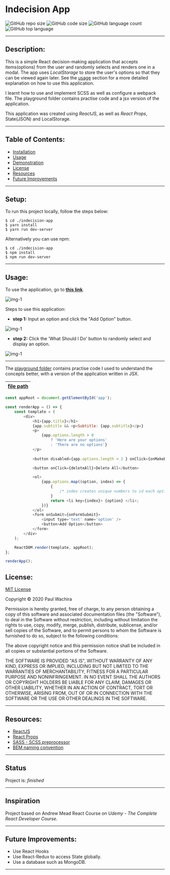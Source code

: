 # Indecision App
  ![GitHub repo size](https://img.shields.io/github/repo-size/paulcmd/Indecision-App?style=for-the-badge) ![GitHub code size](https://img.shields.io/github/languages/code-size/paulcmd/Indecision-App?color=gold&style=for-the-badge) ![GitHub language count](https://img.shields.io/github/languages/count/paulcmd/Indecision-App?color=green&style=for-the-badge) ![GitHub top language](https://img.shields.io/github/languages/top/paulcmd/Indecision-App?color=red&style=for-the-badge)

---

## Description:
This is a simple React decision-making application that accepts items(options) from the user and randomly selects and renders one in a modal. The app uses _LocalStorage_ to store the user's options so that they can be viewed again later. See the [usage](#usage) section for a more detailed explanation on how to use this application.


I learnt how to use and implement SCSS as well as configure a webpack file. The playground folder contains practise code and a jsx version of the application.

This application was created using _ReactJS_, as well as _React Props_, State(JSON) and LocalStorage.

---

## Table of Contents:
* [Installation](#installation)
* [Usage](#usage)
* [Demonstration](#demonstration)
* [License](#license)
* [Resources](#resources)
* [Future Improvements](#future-improvements)

---

## Setup:
To run this project locally, follow the steps below:
```
$ cd ./indecision-app
$ yarn install
$ yarn run dev-server
```

Alternatively you can use npm:

```
$ cd ./indecision-app
$ npm install
$ npm run dev-server
```
---


## Usage:
To use the application, go to __[this link](https://pmw-indecision-app.netlify.app//)__.

![img-1](readme-imgs/landing.png)

Steps to use this application:
* __step 1:__ Input an option and click the "Add Option" button.

![img-1](readme-imgs/add.png)
* __step 2:__ Click the 'What Should I Do' button to randomly select and display an option.

![img-1](readme-imgs/modal.png)


---
The [playground folder](./src/playground/) contains practise code I used to understand the concepts better, with a version of the application written in JSX.

| [file path](./src/components/OptionModal.js)     | 
| :---------------------------------:|


```javascript
const appRoot = document.getElementById('app');

const renderApp = () => {
	const template = (
		<div>
			<h1>{app.title}</h1>
			{app.subtitle && <p>Subtitle: {app.subtitle}</p>}
			<p>
				{app.options.length > 0
					? 'Here are your options'
					: 'There are no options'}
			</p>
			
			<button disabled={app.options.length < 2 } onClick={onMakeDecision}>What should I do?</button>

			<button onClick={deleteAll}>Delete All</button>

			<ol>
				{app.options.map((option, index) => {
					{
						/* index creates unique numbers to id each option in the array */
					}
					return <li key={index}> {option} </li>;
				})}
			</ol>
			<form onSubmit={onFormSubmit}>
				<input type='text' name='option' />
				<button>Add Option</button>
			</form>
		</div>
	);

	ReactDOM.render(template, appRoot);
};

renderApp();
```




## License:
[MIT License](https://opensource.org/licenses/MIT)

Copyright © 2020 Paul Wachira

Permission is hereby granted, free of charge, to any person obtaining a copy
of this software and associated documentation files (the "Software"), to deal
in the Software without restriction, including without limitation the rights
to use, copy, modify, merge, publish, distribute, sublicense, and/or sell
copies of the Software, and to permit persons to whom the Software is
furnished to do so, subject to the following conditions:

The above copyright notice and this permission notice shall be included in all
copies or substantial portions of the Software.

THE SOFTWARE IS PROVIDED "AS IS", WITHOUT WARRANTY OF ANY KIND, EXPRESS OR
IMPLIED, INCLUDING BUT NOT LIMITED TO THE WARRANTIES OF MERCHANTABILITY,
FITNESS FOR A PARTICULAR PURPOSE AND NONINFRINGEMENT. IN NO EVENT SHALL THE
AUTHORS OR COPYRIGHT HOLDERS BE LIABLE FOR ANY CLAIM, DAMAGES OR OTHER
LIABILITY, WHETHER IN AN ACTION OF CONTRACT, TORT OR OTHERWISE, ARISING FROM,
OUT OF OR IN CONNECTION WITH THE SOFTWARE OR THE USE OR OTHER DEALINGS IN THE
SOFTWARE.

---

## Resources:
* [ReactJS](https://reactjs.org/docs/getting-started.html)
* [React Props]()
* [SASS - SCSS preprocessor]()
* [BEM naming convention]()


---
## Status
Project is: _finished_

---

## Inspiration
Project based on Andrew Mead React Course on _Udemy - The Complete React Developer Course_.


---

## Future Improvements:
* Use React Hooks
* Use React-Redux to access State globally.
* Use a database such as MongoDB.


---

